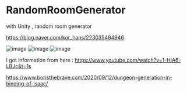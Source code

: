# RandomRoomGenerator
with Unity , random room generator

https://blog.naver.com/kor_hans/223035494946

![image](https://user-images.githubusercontent.com/99121615/225039939-aac09f6f-653f-446c-a6ec-e007cbe42863.png)
![image](https://user-images.githubusercontent.com/99121615/225040098-9a850acb-5b70-4839-a803-569c620e1400.png)
![image](https://user-images.githubusercontent.com/99121615/225040129-d9357eea-4bce-4499-9057-4cf59e5fa4fc.png)

I got information from here :
https://www.youtube.com/watch?v=1-HIA6-LBJc&t=1s

https://www.boristhebrave.com/2020/09/12/dungeon-generation-in-binding-of-isaac/
